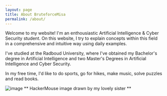 ```yaml
---
layout: page
title: About BruteforceMisa
permalink: /about/
---
```


Welcome to my website! I'm an enthousiastic Artificial Intelligence & Cyber Security student. On this website, I try to explain concepts within this field in a comprehensive and intuitive way using daily examples. 

I've studied at the Radboud University, where I've obtained my Bachelor's degree in Artificial Intelligence and two Master's Degrees in Artificial Intelligence and Cyber Security.

In my free time, I'd like to do sports, go for hikes, make music, solve puzzles and read books. 

![image](/_assets/images/Misa.jpg)
** HackerMouse image drawn by my lovely sister **